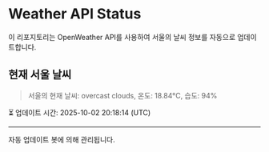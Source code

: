 
# Weather API Status

이 리포지토리는 OpenWeather API를 사용하여 서울의 날씨 정보를 자동으로 업데이트합니다.

## 현재 서울 날씨
> 서울의 현재 날씨: overcast clouds, 온도: 18.84°C, 습도: 94%

⏳ 업데이트 시간: 2025-10-02 20:18:14 (UTC)

---
자동 업데이트 봇에 의해 관리됩니다.
